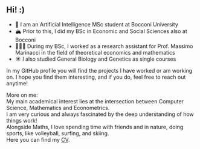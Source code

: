 ## Hi! :)

<!--
**matildedol/matildedol** is a ✨ _special_ ✨ repository because its `README.md` (this file) appears on your GitHub profile.

Here are some ideas to get you started:

- 🔭 I’m currently working on ...
- 🌱 I’m currently learning ...
- 👯 I’m looking to collaborate on ...
- 🤔 I’m looking for help with ...
- 💬 Ask me about ...
- 📫 How to reach me: ...
- 😄 Pronouns: ...
- ⚡ Fun fact: ...
-->
- 🌊 I am an Artificial Intelligence MSc student at Bocconi University
- 🏔️ Prior to this, I did my BSc in Economic and Social Sciences also at Bocconi
- 🏄🏼‍♀️ During my BSc, I worked as a research assistant for Prof. Massimo Marinacci in the field of theoretical economics and mathematics
- ☀️ I also studied General Biology and Genetics as single courses

In my GitHub profile you will find the projects I have worked or am working on. I hope you find them interesting, and if you do, feel free to reach out anytime!

More on me:  
My main academical interest lies at the intersection between Computer Science, Mathematics and Econometrics.  
I am very curious and always fascinated by the deep understanding of how things work!  
Alongside Maths, I love spending time with friends and in nature, doing sports, like volleyball, surfing, and skiing.   
Here you can find my [CV](https://github.com/matildedol/matildedol/blob/main/CV_matildedol.pdf).  

